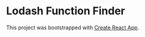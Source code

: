 # Lodash Function Finder

This project was bootstrapped with [Create React App](https://github.com/facebook/create-react-app).
